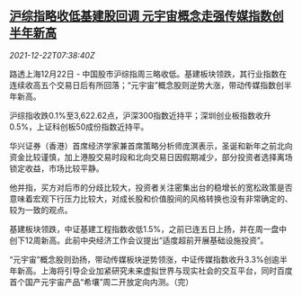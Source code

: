 <!--1640160063000-->
[沪综指略收低基建股回调 元宇宙概念走强传媒指数创半年新高](https://cn.reuters.com/article/china-stock-close-1222-idCNKBS2J10GW)
------

<div><i>2021-12-22T07:38:40Z</i></div><p>路透上海12月22日 - 中国股市沪综指周三略收低。基建板块领跌，其行业指数在连续收高五个交易日后有所回落；“元宇宙”概念股则逆势大涨，带动传媒指数创半年新高。</p><p>沪综指收跌0.1%至3,622.62点，沪深300指数近持平；深圳创业板指数收升0.5%，上证科创板50成份指数近持平。</p><p>华兴证券（香港）首席经济学家兼首席策略分析师庞溟表示，圣诞和新年之前北向资金比较谨慎，加上港股交易时段和北向交易日因假期减少，部分投资者选择离场锁定收益，市场比较平静。</p><p>他并指，买方对后市的分歧比较大，投资者关注密集出台的稳增长的宽松政策是否意味着宏观下行压力比较大，对成长股和价值股间的风格转换也没有非常确定的、较为一致的观点。</p><p>基建板块领跌，中证基建工程指数收低1.5%，之前已连五日上扬，并在周一盘中创下12周新高。此前中央经济工作会议提出“适度超前开展基础设施投资”。</p><p>“元宇宙”概念股则劲扬，带动传媒板块逆势领涨，中证传媒指数收升3.3%创逾半年新高。上海将引导企业加紧研究未来虚拟世界与现实社会的交互平台，同时百度首个国产元宇宙产品“希壤”周二开放定向内测。（完）</p>
